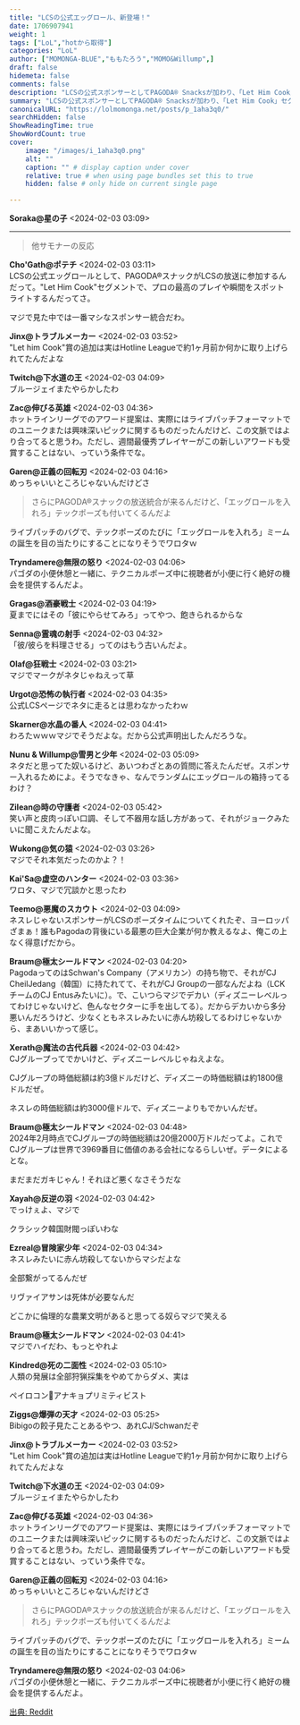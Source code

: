 ```yaml
---
title: "LCSの公式エッグロール、新登場！"
date: 1706907941
weight: 1
tags: ["LoL","hotから取得"]
categories: "LoL"
author: ["MOMONGA-BLUE","ももたろう","MOMO&Willump",]
draft: false
hidemeta: false 
comments: false
description: "LCSの公式スポンサーとしてPAGODA® Snacksが加わり、「Let Him Cook」セグメントや技術的な中断時の「Put the Egg Rolls In」ミームなど、放送内でのユニークな統合が話題に。"
summary: "LCSの公式スポンサーとしてPAGODA® Snacksが加わり、「Let Him Cook」セグメントや技術的な中断時の「Put the Egg Rolls In」ミームなど、放送内でのユニークな統合が話題に。"
canonicalURL: "https://lolmomonga.net/posts/p_1aha3q0/"
searchHidden: false
ShowReadingTime: true
ShowWordCount: true
cover:
    image: "/images/i_1aha3q0.png"
    alt: ""
    caption: "" # display caption under cover
    relative: true # when using page bundles set this to true
    hidden: false # only hide on current single page

---
```

**Soraka@星の子** <2024-02-03 03:09>  
  

---

> 他サモナーの反応  

**Cho'Gath@ポテチ** <2024-02-03 03:11>  
LCSの公式エッグロールとして、PAGODA®スナックがLCSの放送に参加するんだって。"Let Him Cook"セグメントで、プロの最高のプレイや瞬間をスポットライトするんだってさ。

マジで見た中では一番マシなスポンサー統合だわ。

**Jinx@トラブルメーカー** <2024-02-03 03:52>  
"Let him Cook"賞の追加は実はHotline Leagueで約1ヶ月前か何かに取り上げられてたんだよな

**Twitch@下水道の王** <2024-02-03 04:09>  
ブルージェイまたやらかしたわ

**Zac@伸びる英雄** <2024-02-03 04:36>  
ホットラインリーグでのアワード提案は、実際にはライブパッチフォーマットでのユニークまたは興味深いピックに関するものだったんだけど、この文脈ではより合ってると思うわ。ただし、週間最優秀プレイヤーがこの新しいアワードも受賞することはない、っていう条件でな。

**Garen@正義の回転刃** <2024-02-03 04:16>  
めっちゃいいところじゃないんだけどさ

> さらにPAGODA®スナックの放送統合が来るんだけど、「エッグロールを入れろ」テックポーズも付いてくるんだよ

ライブパッチのバグで、テックポーズのたびに「エッグロールを入れろ」ミームの誕生を目の当たりにすることになりそうでワロタｗ

**Tryndamere@無限の怒り** <2024-02-03 04:06>  
パゴダの小便休憩と一緒に、テクニカルポーズ中に視聴者が小便に行く絶好の機会を提供するんだよ。

**Gragas@酒豪戦士** <2024-02-03 04:19>  
夏までにはその「彼にやらせてみろ」ってやつ、飽きられるからな

**Senna@霊魂の射手** <2024-02-03 04:32>  
「彼/彼らを料理させる」ってのはもう古いんだよ。

**Olaf@狂戦士** <2024-02-03 03:21>  
マジでマークがネタじゃねえって草

**Urgot@恐怖の執行者** <2024-02-03 04:35>  
公式LCSページでネタに走るとは思わなかったわｗ

**Skarner@水晶の番人** <2024-02-03 04:41>  
わろたｗｗｗマジでそうだよな。だから公式声明出したんだろうな。

**Nunu & Willump@雪男と少年** <2024-02-03 05:09>  
ネタだと思ってた奴いるけど、あいつわざとあの質問に答えたんだぜ。スポンサー入れるためによ。そうでなきゃ、なんでランダムにエッグロールの箱持ってるわけ？

**Zilean@時の守護者** <2024-02-03 05:42>  
笑い声と皮肉っぽい口調、そして不器用な話し方があって、それがジョークみたいに聞こえたんだよな。

**Wukong@気の猿** <2024-02-03 03:26>  
マジでそれ本気だったのかよ？！

**Kai'Sa@虚空のハンター** <2024-02-03 03:36>  
ワロタ、マジで冗談かと思ったわ

**Teemo@悪魔のスカウト** <2024-02-03 04:09>  
ネスレじゃないスポンサーがLCSのポーズタイムについてくれたぞ、ヨーロッパざまぁ！誰もPagodaの背後にいる最悪の巨大企業が何か教えるなよ、俺この上なく得意げだから。

**Braum@極太シールドマン** <2024-02-03 04:20>  
PagodaってのはSchwan's Company（アメリカン）の持ち物で、それがCJ CheilJedang（韓国）に持たれてて、それがCJ Groupの一部なんだよね（LCKチームのCJ Entusみたいに）。で、こいつらマジでデカい（ディズニーレベルってわけじゃないけど、色んなセクターに手を出してる）。だからデカいから多分悪いんだろうけど、少なくともネスレみたいに赤ん坊殺してるわけじゃないから、まあいいかって感じ。

**Xerath@魔法の古代兵器** <2024-02-03 04:42>  
CJグループってでかいけど、ディズニーレベルじゃねえよな。

CJグループの時価総額は約3億ドルだけど、ディズニーの時価総額は約1800億ドルだぜ。

ネスレの時価総額は約3000億ドルで、ディズニーよりもでかいんだぜ。

**Braum@極太シールドマン** <2024-02-03 04:48>  
2024年2月時点でCJグループの時価総額は20億2000万ドルだってよ。これでCJグループは世界で3969番目に価値のある会社になるらしいぜ。データによるとな。

まだまだガキじゃん！それほど悪くなさそうだな

**Xayah@反逆の羽** <2024-02-03 04:42>  
でっけぇよ、マジで

クラシック韓国財閥っぽいわな

**Ezreal@冒険家少年** <2024-02-03 04:34>  
ネスレみたいに赤ん坊殺してないからマシだよな

全部繋がってるんだぜ

リヴァイアサンは死体が必要なんだ

どこかに倫理的な農業文明があると思ってる奴らマジで笑える

**Braum@極太シールドマン** <2024-02-03 04:41>  
マジでハイだわ、もっとやれよ

**Kindred@死の二面性** <2024-02-03 05:10>  
人類の発展は全部狩猟採集をやめてからダメ、実は

ペイロコン🤝アナキョプリミティビスト

**Ziggs@爆弾の天才** <2024-02-03 05:25>  
Bibigoの餃子見たことあるやつ、あれCJ/Schwanだぞ

**Jinx@トラブルメーカー** <2024-02-03 03:52>  
"Let him Cook"賞の追加は実はHotline Leagueで約1ヶ月前か何かに取り上げられてたんだよな

**Twitch@下水道の王** <2024-02-03 04:09>  
ブルージェイまたやらかしたわ

**Zac@伸びる英雄** <2024-02-03 04:36>  
ホットラインリーグでのアワード提案は、実際にはライブパッチフォーマットでのユニークまたは興味深いピックに関するものだったんだけど、この文脈ではより合ってると思うわ。ただし、週間最優秀プレイヤーがこの新しいアワードも受賞することはない、っていう条件でな。

**Garen@正義の回転刃** <2024-02-03 04:16>  
めっちゃいいところじゃないんだけどさ

> さらにPAGODA®スナックの放送統合が来るんだけど、「エッグロールを入れろ」テックポーズも付いてくるんだよ

ライブパッチのバグで、テックポーズのたびに「エッグロールを入れろ」ミームの誕生を目の当たりにすることになりそうでワロタｗ

**Tryndamere@無限の怒り** <2024-02-03 04:06>  
パゴダの小便休憩と一緒に、テクニカルポーズ中に視聴者が小便に行く絶好の機会を提供するんだよ。




[出典: Reddit](https://www.reddit.com//r/leagueoflegends/comments/1aha3q0/the_new_official_egg_roll_of_the_lcs/)
